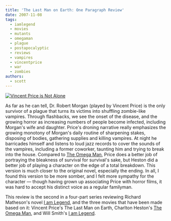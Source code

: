 ```yaml
---
title: 'The Last Man on Earth: One Paragraph Review'
date: 2007-11-08
tags:
  - iamlegend
  - movies
  - mutants
  - omegaman
  - plague
  - postapocalyptic
  - reviews
  - vampires
  - vincentprice
  - war
  - zombies
authors:
  - scott
---
```


[![Vincent Price is Not Alone](/images/854293358_d7688163c7_m.jpg)](http://www.flickr.com/photos/spaceninja/854293358/)

As far as he can tell, Dr. Robert Morgan (played by Vincent Price) is the only survivor of a plague that turns its victims into shuffling zombie-like vampires. Through flashbacks, we see the onset of the disease, and the growing horror as increasing numbers of people become infected, including Morgan's wife and daughter. Price's droning narrative really emphasizes the growing monotony of Morgan's daily routine of sharpening stakes, disposing of bodies, gathering supplies and killing vampires. At night he barricades himself and listens to loud jazz records to cover the sounds of the vampires, including a former coworker, taunting him and trying to break into the house. Compared to [The Omega Man](/the-omega-man-one-paragraph-review/), Price does a better job of portraying the bleakness of survival for survival's sake, but Heston did a better job of playing a character on the edge of a total breakdown. This version is much closer to the original novel, especially the ending. In all, I found this version to be more somber, and I felt more sympathy for the character — though having grown up associating Price with horror films, it was hard to accept his distinct voice as a regular familyman.

This review is the second in a four-part series reviewing Richard Matheson's novel [I am Legend](/i-am-legend-novel-one-paragraph-review/), and the three movies that have been made based on it: Vincent Price's The Last Man on Earth, Charlton Heston's [The Omega Man](/the-omega-man-one-paragraph-review/), and Will Smith's [I am Legend](/i-am-legend-movie-one-paragraph-review/).

